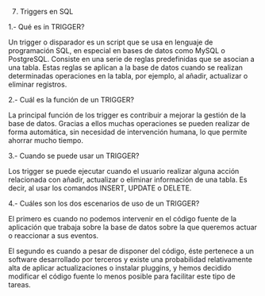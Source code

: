 7. Triggers en SQL


1.- Qué es in TRIGGER?

Un trigger o disparador es un script que se usa en lenguaje de programación SQL, en especial en bases de datos como MySQL o PostgreSQL. Consiste en una serie de reglas predefinidas que se asocian a una tabla. Estas reglas se aplican a la base de datos cuando se realizan determinadas operaciones en la tabla, por ejemplo, al añadir, actualizar o eliminar registros.


2.- Cuál es la función de un TRIGGER?

La principal función de los trigger es contribuir a mejorar la gestión de la base de datos. Gracias a ellos muchas operaciones se pueden realizar de forma automática, sin necesidad de intervención humana, lo que permite ahorrar mucho tiempo.


3.- Cuando se puede usar un TRIGGER?

Los trigger se puede ejecutar cuando el usuario realizar alguna acción relacionada con añadir, actualizar o eliminar información de una tabla. Es decir, al usar los comandos INSERT, UPDATE o DELETE.


4.- Cuáles son los dos escenarios de uso de un TRIGGER?

El primero es cuando no podemos intervenir en el código fuente de la aplicación que trabaja sobre la base de datos sobre la que queremos actuar o reaccionar a sus eventos.

El segundo es cuando a pesar de disponer del código, éste pertenece a un software desarrollado por terceros y existe una probabilidad relativamente alta de aplicar actualizaciones o instalar pluggins, y hemos decidido modificar el código fuente lo menos posible para facilitar este tipo de tareas.
